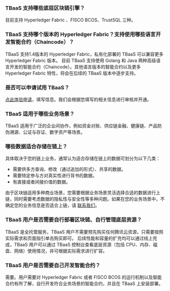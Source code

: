 <span id="Faq_01"></span>
### TBaaS 支持哪些底层区块链引擎？
目前支持 Hyperledger Fabric 、FISCO BCOS、TrustSQL 三种。

<span id="Faq_02"></span>
### TBaaS 支持哪个版本的 Hyperledger Fabric？支持使用哪些语言开发智能合约（Chaincode）？

TBaaS 支持1.4版本的 Hyperledger Fabric，私有化部署的 TBaaS 可以兼容更多 Hyperledger Fabric 版本。
目前 TBaaS 支持使用 Golang 和 Java 两种高级语言开发的智能合约（Chaincode）。其他语言版本的智能合约以及更多 Hyperledger Fabric 特性，将会在后续的 TBaaS 版本中逐步支持。

<span id="Faq_03"></span>
### 是否可以申请试用 TBaaS？ 

[点此体验申请](https://cloud.tencent.com/act/apply/tbaas0)，填写信息。我们会根据您填写的相关信息进行审核并开通。

<span id="Faq_04"></span>
### TBaaS 适用于哪些业务场景？
TBaaS 适用于广泛的企业间协作，例如资金对账、供应链金融、健康链、产品防伪溯源、公证与存证、数字资产等场景。

<span id="Faq_05"></span>
### 哪些数据适合存储在链上？

具体取决于您的链上业务，通常认为适合存储在链上的数据可划分为以下几类：
- 需要供多方查询、修改（通过追加的形式）、共享的数据。
- 需要特定参与方对真实性进行背书的数据。
- 有直接或者间接价值的数据。

由于区块链适用多种商业场景，您需要根据业务场景灵活选择合适的数据进行上链，同时需要考虑数据的隐私性与安全性等多种问题。如果在您的业务场景中，不确定您的业务信息是否适合上链，请 [联系我们](https://cloud.tencent.com/about/connect)。

<span id="Faq_06"></span>
### TBaaS 用户是否需要自行部署区块链、自行管理底层资源？

TBaaS 是全托管服务，TBaaS 用户不需要预先购买任何腾讯云资源，只需要按照实际需求和页面指引单击购买即可。
后续性能和容量的扩充均可以通过线上完成，TBaaS 用户可以通过 TBaaS 控制台查看底层资源（包括 CPU、内存、磁盘、网络）使用情况，并可根据实际需求进行扩容。

<span id="Faq_08"></span>
### TBaaS 用户是否需要自己开发智能合约？

需要。用户需要对 Hyperledger Fabric 或者 FISCO BCOS 的运行机制以及智能合约有所了解，自行开发符合业务场景的智能合约，并且在 TBaaS 上安装部署。




